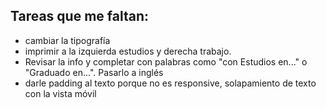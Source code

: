## Tareas que me faltan:

- cambiar la tipografía
- imprimir a la izquierda estudios y derecha trabajo. 
- Revisar la info y completar con palabras como "con Estudios en..." o "Graduado en...". Pasarlo a inglés
- darle padding al texto porque no es responsive, solapamiento de texto con la vista móvil




